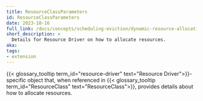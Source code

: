 ```yaml
---
title: ResourceClassParameters
id: ResourceClassParameters
date: 2023-10-16
full_link: /docs/concepts/scheduling-eviction/dynamic-resource-allocation/
short_description: >
  Details for Resource Driver on how to allocate resources.
aka:
tags:
- extension
---
```

 {{< glossary_tooltip term_id="resource-driver" text="Resource Driver">}}-specific object that,
when referenced in {{< glossary_tooltip term_id="ResourceClass" text="ResourceClass">}}, provides
details about how to allocate resources.

